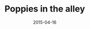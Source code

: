 ---
title: "Poppies in the alley"
date: 2015-04-16
picture: /assets/camera-roll/2015/04/2015-04-16-poppies-in-the-alley/20150426_203134387_iOS.jpg
thumbnail: /assets/camera-roll/2015/04/2015-04-16-poppies-in-the-alley/20150426_203134387_iOS-thumbnail.jpg
type: picture
tags:
  - photograph
  - looking down
  - alley
  - orange
  - poppies
  - sidewalk
  - spring
  - Capitol Hill
---